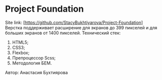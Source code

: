 # Project Foundation #
Site link: [https://github.com/StacyBukhtiyarova/Project-Foundation]
Верстка поддерживает расширение для экранов до 399 пикселей и для больших экранов от 1400 пикселей.
Технический стек:
1. HTML5;
2. CSS3;
3. Flexbox;
4. Препроцессор Scss;
5. Методология БЕМ.

Автор:
Анастасия Бухтиярова